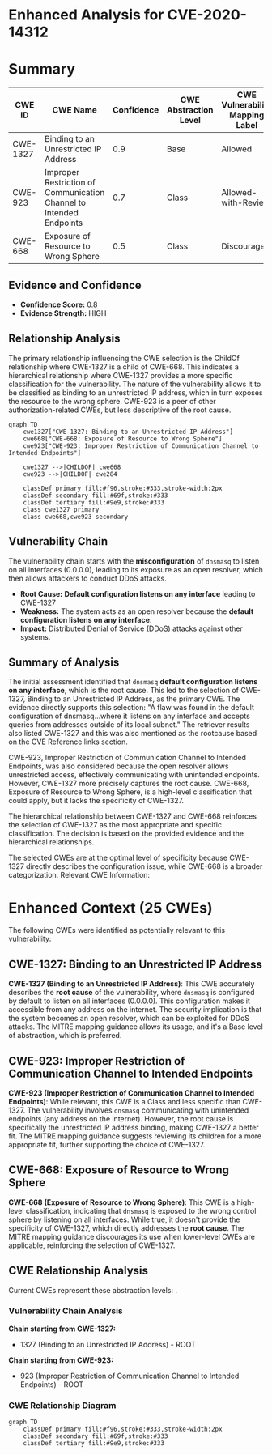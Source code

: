 # Enhanced Analysis for CVE-2020-14312

# Summary
| CWE ID | CWE Name | Confidence | CWE Abstraction Level | CWE Vulnerability Mapping Label | CWE-Vulnerability Mapping Notes |
|---|---|---|---|---|---|
| CWE-1327 | Binding to an Unrestricted IP Address | 0.9 | Base | Allowed | Primary CWE |
| CWE-923 | Improper Restriction of Communication Channel to Intended Endpoints | 0.7 | Class | Allowed-with-Review | Secondary Candidate |
| CWE-668 | Exposure of Resource to Wrong Sphere | 0.5 | Class | Discouraged | Secondary Candidate |

## Evidence and Confidence

*   **Confidence Score:** 0.8
*   **Evidence Strength:** HIGH

## Relationship Analysis
The primary relationship influencing the CWE selection is the ChildOf relationship where CWE-1327 is a child of CWE-668. This indicates a hierarchical relationship where CWE-1327 provides a more specific classification for the vulnerability. The nature of the vulnerability allows it to be classified as binding to an unrestricted IP address, which in turn exposes the resource to the wrong sphere. CWE-923 is a peer of other authorization-related CWEs, but less descriptive of the root cause.

```mermaid
graph TD
    cwe1327["CWE-1327: Binding to an Unrestricted IP Address"]
    cwe668["CWE-668: Exposure of Resource to Wrong Sphere"]
    cwe923["CWE-923: Improper Restriction of Communication Channel to Intended Endpoints"]

    cwe1327 -->|CHILDOF| cwe668
    cwe923 -->|CHILDOF| cwe284

    classDef primary fill:#f96,stroke:#333,stroke-width:2px
    classDef secondary fill:#69f,stroke:#333
    classDef tertiary fill:#9e9,stroke:#333
    class cwe1327 primary
    class cwe668,cwe923 secondary
```

## Vulnerability Chain
The vulnerability chain starts with the **misconfiguration** of `dnsmasq` to listen on all interfaces (0.0.0.0), leading to its exposure as an open resolver, which then allows attackers to conduct DDoS attacks.
  - **Root Cause:** **Default configuration listens on any interface** leading to CWE-1327
  - **Weakness:** The system acts as an open resolver because the **default configuration listens on any interface**.
  - **Impact:** Distributed Denial of Service (DDoS) attacks against other systems.

## Summary of Analysis
The initial assessment identified that `dnsmasq` **default configuration listens on any interface**, which is the root cause. This led to the selection of CWE-1327, Binding to an Unrestricted IP Address, as the primary CWE. The evidence directly supports this selection: "A flaw was found in the default configuration of dnsmasq...where it listens on any interface and accepts queries from addresses outside of its local subnet." The retriever results also listed CWE-1327 and this was also mentioned as the rootcause based on the CVE Reference links section.

CWE-923, Improper Restriction of Communication Channel to Intended Endpoints, was also considered because the open resolver allows unrestricted access, effectively communicating with unintended endpoints. However, CWE-1327 more precisely captures the root cause. CWE-668, Exposure of Resource to Wrong Sphere, is a high-level classification that could apply, but it lacks the specificity of CWE-1327.

The hierarchical relationship between CWE-1327 and CWE-668 reinforces the selection of CWE-1327 as the most appropriate and specific classification. The decision is based on the provided evidence and the hierarchical relationships.

The selected CWEs are at the optimal level of specificity because CWE-1327 directly describes the configuration issue, while CWE-668 is a broader categorization.
Relevant CWE Information:

# Enhanced Context (25 CWEs)
The following CWEs were identified as potentially relevant to this vulnerability:

## CWE-1327: Binding to an Unrestricted IP Address
**CWE-1327 (Binding to an Unrestricted IP Address)**: This CWE accurately describes the **root cause** of the vulnerability, where `dnsmasq` is configured by default to listen on all interfaces (0.0.0.0). This configuration makes it accessible from any address on the internet. The security implication is that the system becomes an open resolver, which can be exploited for DDoS attacks. The MITRE mapping guidance allows its usage, and it's a Base level of abstraction, which is preferred.
## CWE-923: Improper Restriction of Communication Channel to Intended Endpoints
**CWE-923 (Improper Restriction of Communication Channel to Intended Endpoints)**: While relevant, this CWE is a Class and less specific than CWE-1327. The vulnerability involves `dnsmasq` communicating with unintended endpoints (any address on the internet). However, the root cause is specifically the unrestricted IP address binding, making CWE-1327 a better fit. The MITRE mapping guidance suggests reviewing its children for a more appropriate fit, further supporting the choice of CWE-1327.
## CWE-668: Exposure of Resource to Wrong Sphere
**CWE-668 (Exposure of Resource to Wrong Sphere)**: This CWE is a high-level classification, indicating that `dnsmasq` is exposed to the wrong control sphere by listening on all interfaces. While true, it doesn't provide the specificity of CWE-1327, which directly addresses the **root cause**. The MITRE mapping guidance discourages its use when lower-level CWEs are applicable, reinforcing the selection of CWE-1327.


## CWE Relationship Analysis

Current CWEs represent these abstraction levels: .


### Vulnerability Chain Analysis

**Chain starting from CWE-1327:**
- 1327 (Binding to an Unrestricted IP Address) - ROOT


**Chain starting from CWE-923:**
- 923 (Improper Restriction of Communication Channel to Intended Endpoints) - ROOT



### CWE Relationship Diagram

```mermaid
graph TD
    classDef primary fill:#f96,stroke:#333,stroke-width:2px
    classDef secondary fill:#69f,stroke:#333
    classDef tertiary fill:#9e9,stroke:#333
```